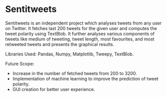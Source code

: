 # Sentitweets

Sentitweets is an independent project which analyses tweets from any user on Twitter. It fetches last 200 tweets for the given user and computes the tweet polarity using TextBlob. It further analyses various components of tweets like medium of tweeting, tweet length, most favourites, and most retweeted tweets and presents the graphical results.

Libraries Used: Pandas, Numpy, Matplotlib, Tweepy, TextBlob.

Future Scope:
- Increase in the number of fetched tweets from 200 to 3200.
- Implementation of machine learning to improve the prediction of tweet polarity.
- GUI creation for better user experience. 

